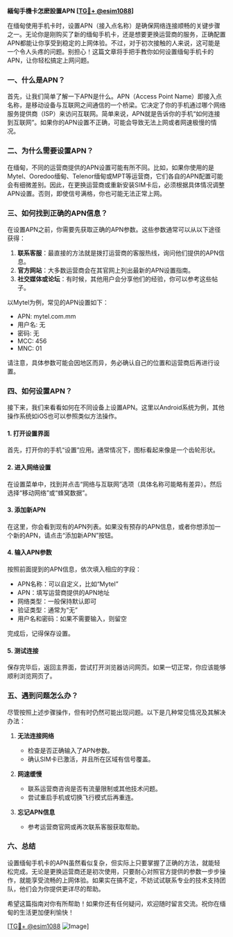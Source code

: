**緬甸手機卡怎麽設置APN [[TG💪+ @esim1088](https://t.me/s/esim1088)]**

在缅甸使用手机卡时，设置APN（接入点名称）是确保网络连接顺畅的关键步骤之一。无论你是刚购买了新的缅甸手机卡，还是想要更换运营商的服务，正确配置APN都能让你享受到稳定的上网体验。不过，对于初次接触的人来说，这可能是一个令人头疼的问题。别担心！这篇文章将手把手教你如何设置缅甸手机卡的APN，让你轻松搞定上网问题。

### 一、什么是APN？

首先，让我们简单了解一下APN是什么。APN（Access Point Name）即接入点名称，是移动设备与互联网之间通信的一个桥梁。它决定了你的手机通过哪个网络服务提供商（ISP）来访问互联网。简单来说，APN就是告诉你的手机“如何连接到互联网”。如果你的APN设置不正确，可能会导致无法上网或者网速极慢的情况。

### 二、为什么需要设置APN？

在缅甸，不同的运营商提供的APN设置可能有所不同。比如，如果你使用的是Mytel、Ooredoo缅甸、Telenor缅甸或MPT等运营商，它们各自的APN配置可能会有细微差别。因此，在更换运营商或重新安装SIM卡后，必须根据具体情况调整APN设置。否则，即使信号满格，你也可能无法正常上网。

### 三、如何找到正确的APN信息？

在设置APN之前，你需要先获取正确的APN参数。这些参数通常可以从以下途径获得：

1. **联系客服**：最直接的方法就是拨打运营商的客服热线，询问他们提供的APN信息。
2. **官方网站**：大多数运营商会在其官网上列出最新的APN设置指南。
3. **社交媒体或论坛**：有时候，其他用户会分享他们的经验，你可以参考这些帖子。

以Mytel为例，常见的APN设置如下：
- APN: mytel.com.mm
- 用户名: 无
- 密码: 无
- MCC: 456
- MNC: 01

请注意，具体参数可能会因地区而异，务必确认自己的位置和运营商后再进行设置。

### 四、如何设置APN？

接下来，我们来看看如何在不同设备上设置APN。这里以Android系统为例，其他操作系统如iOS也可以参照类似方法操作。

#### 1. 打开设置界面

首先，打开你的手机“设置”应用。通常情况下，图标看起来像是一个齿轮形状。

#### 2. 进入网络设置

在设置菜单中，找到并点击“网络与互联网”选项（具体名称可能略有差异）。然后选择“移动网络”或“蜂窝数据”。

#### 3. 添加新APN

在这里，你会看到现有的APN列表。如果没有预存的APN信息，或者你想添加一个新的APN，请点击“添加新APN”按钮。

#### 4. 输入APN参数

按照前面提到的APN信息，依次填入相应的字段：
- APN名称：可以自定义，比如“Mytel”
- APN：填写运营商提供的APN地址
- 网络类型：一般保持默认即可
- 验证类型：通常为“无”
- 用户名和密码：如果不需要输入，则留空

完成后，记得保存设置。

#### 5. 测试连接

保存完毕后，返回主界面，尝试打开浏览器访问网页。如果一切正常，你应该能够顺利浏览网页了。

### 五、遇到问题怎么办？

尽管按照上述步骤操作，但有时仍然可能出现问题。以下是几种常见情况及其解决办法：

1. **无法连接网络**  
   - 检查是否正确输入了APN参数。
   - 确认SIM卡已激活，并且所在区域有信号覆盖。

2. **网速缓慢**  
   - 联系运营商咨询是否有流量限制或其他技术问题。
   - 尝试重启手机或切换飞行模式后再重连。

3. **忘记APN信息**  
   - 参考运营商官网或再次联系客服获取帮助。

### 六、总结

设置缅甸手机卡的APN虽然看似复杂，但实际上只要掌握了正确的方法，就能轻松完成。无论是更换运营商还是初次使用，只要耐心对照官方提供的参数一步步操作，就能享受流畅的上网体验。如果实在搞不定，不妨试试联系专业的技术支持团队，他们会为你提供更详尽的帮助。

希望这篇指南对你有所帮助！如果你还有任何疑问，欢迎随时留言交流。祝你在缅甸的生活更加便利愉快！

[[TG💪+ @esim1088](https://t.me/s/esim1088) ![Image](https://i.postimg.cc/4NQfJmqS/Snipaste-2025-05-13-00-14-12.png)]